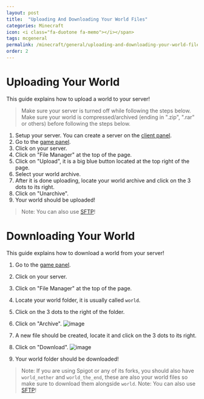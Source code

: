 ```yaml
---
layout: post
title:  "Uploading And Downloading Your World Files"
categories: Minecraft
icon: <i class="fa-duotone fa-memo"></i></span>
tags: mcgeneral
permalink: /minecraft/general/uploading-and-downloading-your-world-files/
order: 2
---
```


# Uploading Your World
This guide explains how to upload a world to your server!

> Make sure your server is turned off while following the steps below.
> Make sure your world is compressed/archived (ending in ".zip", ".rar" or others) before following the steps below.

1. Setup your server. You can create a server on the [client panel](https://client.falixnodes.net).
2. Go to the [game panel](https://panel.falixnodes.net).
3. Click on your server.
4. Click on "File Manager" at the top of the page.
5. Click on "Upload", it is a big blue button located at the top right of the page.
6. Select your world archive.
7. After it is done uploading, locate your world archive and click on the 3 dots to its right.
8. Click on "Unarchive".
9. Your world should be uploaded!

> Note: You can also use [SFTP](https://help.falixnodes.net/falix/general/sftp/)!


# Downloading Your World
This guide explains how to download a world from your server!

1. Go to the [game panel](https://panel.falixnodes.net).
2. Click on your server.
3. Click on "File Manager" at the top of the page.
4. Locate your world folder, it is usually called `world`.
5. Click on the 3 dots to the right of the folder.
6. Click on "Archive".
![image](..\..\..\assets\images\posts\minecraft\download-and-upload-your-world-files\steps-3-4-5-6.png)
7. A new file should be created, locate it and click on the 3 dots to its right.
8. Click on "Download".
![image](..\..\..\assets\images\posts\minecraft\download-and-upload-your-world-files\steps-7-8.png)

9. Your world folder should be downloaded!



> Note: If you are using Spigot or any of its forks, you should also have `world_nether` and `world_the_end`, these are also your world files so make sure to download them alongside `world`.
> Note: You can also use [SFTP](https://help.falixnodes.net/falix/general/sftp/)!